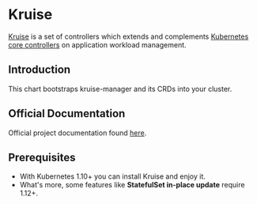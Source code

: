 # Kruise
[Kruise](https://openkruise.io) is a set of controllers which extends and complements 
[Kubernetes core controllers](https://kubernetes.io/docs/concepts/overview/what-is-kubernetes/)
on application workload management.

## Introduction
This chart bootstraps kruise-manager and its CRDs into your cluster.

## Official Documentation
Official project documentation found [here](https://github.com/openkruise/kruise).

## Prerequisites
- With Kubernetes 1.10+ you can install Kruise and enjoy it.
- What's more, some features like **StatefulSet in-place update** require 1.12+.
